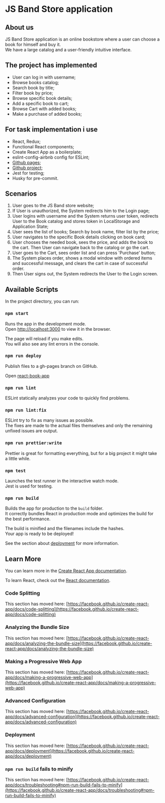 # JS Band Store application

## About us

JS Band Store application is an online bookstore where a user can choose a book for himself and buy it.\
We have a large catalog and a user-friendly intuitive interface.

## The project has implemented

* User can log in with username;
* Browse books catalog;
* Search book by title;
* Filter book by price;
* Browse specific book details;
* Add a specific book to cart;
* Browse Cart with added books;
* Make a purchase of added books;

## For task implementation i use

* React, Redux;
* Functional React components;
* Create React App as a boilerplate;
* eslint-config-airbnb config for ESLint;
* [Github pages](https://evgenii-del.github.io/react-book-shop);
* [Github project](https://github.com/evgenii-del/react-book-shop/projects/1);
* Jest for testing;
* Husky for pre-commit.

## Scenarios

1. User goes to the JS Band store website;
2. If User is unauthorized, the System redirects him to the Login page;
3. User logins with username and the System returns user token, redirects User to the Book catalog and stores token in LocalStorage and Application State;
4. User sees the list of books; Search by book name, filter list by the price;
5. User navigates to the specific Book details clicking on book card;
6. User chooses the needed book, sees the price, and adds the book to the cart. Then User can navigate back to the catalog or go the cart.
7. User goes to the Cart, sees order list and can press 'Purchase' button;
8. The System places order, shows a modal window with ordered items and successful message, and clears the cart in case of successful order.
9. Then User signs out, the System redirects the User to the Login screen.

## Available Scripts

In the project directory, you can run:

### `npm start`

Runs the app in the development mode.\
Open [http://localhost:3000](http://localhost:3000) to view it in the browser.

The page will reload if you make edits.\
You will also see any lint errors in the console.

### `npm run deploy`

Publish files to a gh-pages branch on GitHub.

Open [react-book-app](https://evgenii-del.github.io/react-book-shop)

### `npm run lint`

ESLint statically analyzes your code to quickly find problems.

### `npm run lint:fix`

ESLint try to fix as many issues as possible.\
The fixes are made to the actual files themselves and only the remaining unfixed issues are output.

### `npm run prettier:write`

Prettier is great for formatting everything, but for a big project it might take a little while.

### `npm test`

Launches the test runner in the interactive watch mode.\
Jest is used for testing.

### `npm run build`

Builds the app for production to the `build` folder.\
It correctly bundles React in production mode and optimizes the build for the best performance.

The build is minified and the filenames include the hashes.\
Your app is ready to be deployed!

See the section about [deployment](https://facebook.github.io/create-react-app/docs/deployment) for more information.

## Learn More

You can learn more in
the [Create React App documentation](https://facebook.github.io/create-react-app/docs/getting-started).

To learn React, check out the [React documentation](https://reactjs.org/).

### Code Splitting

This section has moved
here: [https://facebook.github.io/create-react-app/docs/code-splitting](https://facebook.github.io/create-react-app/docs/code-splitting)

### Analyzing the Bundle Size

This section has moved
here: [https://facebook.github.io/create-react-app/docs/analyzing-the-bundle-size](https://facebook.github.io/create-react-app/docs/analyzing-the-bundle-size)

### Making a Progressive Web App

This section has moved
here: [https://facebook.github.io/create-react-app/docs/making-a-progressive-web-app](https://facebook.github.io/create-react-app/docs/making-a-progressive-web-app)

### Advanced Configuration

This section has moved
here: [https://facebook.github.io/create-react-app/docs/advanced-configuration](https://facebook.github.io/create-react-app/docs/advanced-configuration)

### Deployment

This section has moved
here: [https://facebook.github.io/create-react-app/docs/deployment](https://facebook.github.io/create-react-app/docs/deployment)

### `npm run build` fails to minify

This section has moved
here: [https://facebook.github.io/create-react-app/docs/troubleshooting#npm-run-build-fails-to-minify](https://facebook.github.io/create-react-app/docs/troubleshooting#npm-run-build-fails-to-minify)
